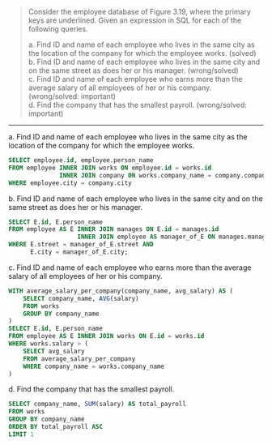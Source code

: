 > Consider the employee database of Figure 3.19, where the primary keys are underlined. 
> Given an expression in SQL for each of the following queries. 
> 
> a. Find ID and name of each employee who lives in the same city as the location 
> of the company for which the employee works. (solved)<br> 
> b. Find ID and name of each employee who lives in the same city and on the same 
> street as does her or his manager. (wrong/solved)<br> 
> c. Find ID and name of each employee who earns more than the average salary of 
> all employees of her or his company. (wrong/solved: important)<br>
> d. Find the company that has the smallest payroll. (wrong/solved: important)<br> 

--------------------------------

a. Find ID and name of each employee who lives in the same city as the location 
of the company for which the employee works.

```sql
SELECT employee.id, employee.person_name
FROM employee INNER JOIN works ON employee.id = works.id
              INNER JOIN company ON works.company_name = company.company_name
WHERE employee.city = company.city
```

b. Find ID and name of each employee who lives in the same city and on the same 
street as does her or his manager.

```sql 
SELECT E.id, E.person_name
FROM employee AS E INNER JOIN manages ON E.id = manages.id
                   INNER JOIN employee AS manager_of_E ON manages.manager_id = manager_of_E.id
WHERE E.street = manager_of_E.street AND 
      E.city = manager_of_E.city;
```

c. Find ID and name of each employee who earns more than the average salary of 
all employees of her or his company.

```sql
WITH average_salary_per_company(company_name, avg_salary) AS (
    SELECT company_name, AVG(salary) 
    FROM works
    GROUP BY company_name
) 
SELECT E.id, E.person_name
FROM employee AS E INNER JOIN works ON E.id = works.id
WHERE works.salary > (
    SELECT avg_salary 
    FROM average_salary_per_company 
    WHERE company_name = works.company_name
)
```

d. Find the company that has the smallest payroll.

```sql
SELECT company_name, SUM(salary) AS total_payroll
FROM works
GROUP BY company_name
ORDER BY total_payroll ASC
LIMIT 1
```
